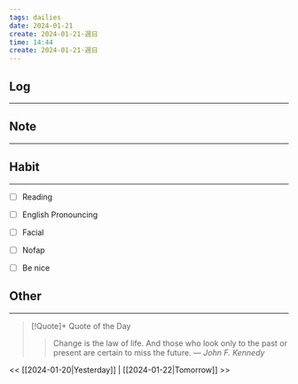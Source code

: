 ```yaml
---
tags: dailies  
date: 2024-01-21
create: 2024-01-21-週日
time: 14:44
create: 2024-01-21-週日
---
```


## Log
---


## Note
---


## Habit
---
- [ ] Reading
- [ ] English Pronouncing
- [ ] Facial
- [ ] Nofap
- [ ] Be nice


## Other
---

> [!Quote]+ Quote of the Day
> > Change is the law of life. And those who look only to the past or present are certain to miss the future.
> — <cite>John F. Kennedy</cite>

<< [[2024-01-20|Yesterday]] | [[2024-01-22|Tomorrow]] >>
